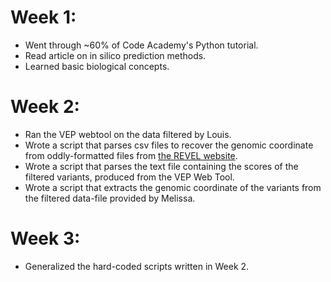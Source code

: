 # Week 1:
* Went through ~60% of Code Academy's Python tutorial.
* Read article on in silico prediction methods.
* Learned basic biological concepts.

# Week 2:
* Ran the VEP webtool on the data filtered by Louis.
* Wrote a script that parses csv files to recover the genomic coordinate from oddly-formatted files from [the REVEL website]("https://sites.google.com/site/revelgenomics/downloads").
* Wrote a script that parses the text file containing the scores of the filtered variants, produced from the VEP Web Tool.
* Wrote a script that extracts the genomic coordinate of the variants from the filtered data-file provided by Melissa.

# Week 3:
* Generalized the hard-coded scripts written in Week 2.
